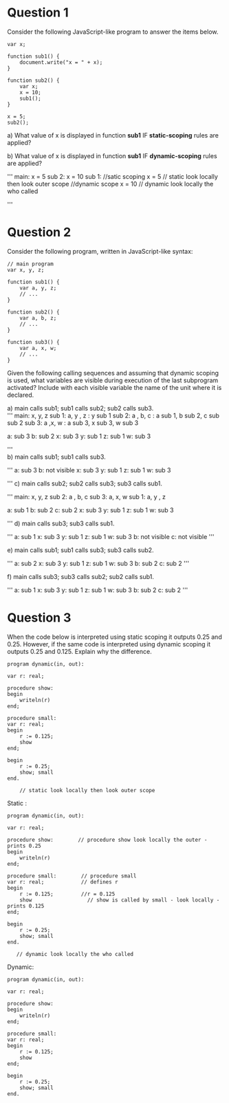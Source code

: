 # Question 1

Consider the following JavaScript-like program to answer the items below.  

```
var x;

function sub1() {
    document.write("x = " + x);
}

function sub2() {
    var x;
    x = 10;
    sub1();
}

x = 5;
sub2();
```

a) What value of x is displayed in function **sub1** IF **static-scoping** rules are applied?  


b) What value of x is displayed in function **sub1** IF **dynamic-scoping** rules are applied?  

'''
main:
x = 5
sub 2: 
    x = 10 
        sub 1:
        //satic scoping x = 5
        // static look locally then look outer scope
        //dynamic scope x = 10 
        // dynamic look locally the who called 
 
'''
# Question 2

Consider the following program, written in JavaScript-like syntax:  

```
// main program
var x, y, z;

function sub1() {
    var a, y, z;
    // ... 
}

function sub2() {
    var a, b, z;
    // ...
}

function sub3() {
    var a, x, w;
    // ...
}
```

Given the following calling sequences and assuming that dynamic scoping is used, what variables are visible during execution of the last subprogram activated? Include with each visible variable the name of the unit where it is declared.  

a) main calls sub1; sub1 calls sub2; sub2 calls sub3.  
'''
main: 
x, y, z
    sub 1:
    a, y , z
    : y sub 1 
     sub 2:
     a , b, c 
     : a sub  1, b sub 2, c sub sub 2
      sub 3: 
      a ,x, w
      : a sub 3, x sub 3, w sub 3
      
a: sub 3
b: sub 2
x: sub 3 
y: sub 1
z: sub 1
w: sub 3
      
'''  
b) main calls sub1; sub1 calls sub3.  

''' 
a: sub 3
b: not visible 
x: sub 3 
y: sub 1
z: sub 1
w: sub 3

''' 
c) main calls sub2; sub2 calls sub3; sub3 calls sub1.  

''' 
main: 
x, y, z
 sub 2: 
 a , b, c 
  sub 3: 
  a, x, w
    sub 1: 
    a, y , z 
    

a: sub 1
b: sub 2
c: sub 2
x: sub 3
y: sub 1
z: sub 1
w: sub 3

''' 
d) main calls sub3; sub3 calls sub1.  

''' 
a: sub 1 
x: sub 3
y: sub 1
z: sub 1
w: sub 3
b: not visible 
c: not visible 
''' 

e) main calls sub1; sub1 calls sub3; sub3 calls sub2.  

''' 
a: sub 2
x: sub 3
y: sub 1
z: sub 1
w: sub 3
b: sub 2
c: sub 2
''' 

 
f) main calls sub3; sub3 calls sub2; sub2 calls sub1.  

''' 
a: sub 1
x: sub 3
y: sub 1
z: sub 1
w: sub 3
b: sub 2
c: sub 2
'''

# Question 3

When the code below is interpreted using static scoping it outputs 0.25 and 0.25. However, if the same code is interpreted using dynamic scoping it outputs 0.25 and 0.125. Explain why the difference. 

```
program dynamic(in, out):

var r: real;

procedure show:
begin
    writeln(r)
end; 

procedure small:
var r: real;
begin
    r := 0.125; 
    show
end;

begin
    r := 0.25;
    show; small
end.
```

        // static look locally then look outer scope
Static :

```
program dynamic(in, out):

var r: real;

procedure show:        // procedure show look locally the outer - prints 0.25 
begin
    writeln(r)
end; 

procedure small:        // procedure small 
var r: real;            // defines r 
begin
    r := 0.125;         //r = 0.125        
    show                  // show is called by small - look locally - prints 0.125 
end;

begin
    r := 0.25;
    show; small
end.
```

       // dynamic look locally the who called 
Dynamic: 

```
program dynamic(in, out):

var r: real;

procedure show:
begin
    writeln(r) 
end; 

procedure small:
var r: real;
begin
    r := 0.125; 
    show
end;

begin
    r := 0.25;
    show; small
end.
```

